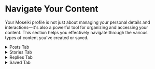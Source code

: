 # Navigate Your Content

Your Moseiki profile is not just about managing your personal details and interactions—it's also a powerful tool for organizing and accessing your content. This section helps you effectively navigate through the various types of content you've created or saved.

<details>

<summary>Posts Tab</summary>

You can view all your posts by selecting the Posts Tab from your profile. **Posts** are your main content on Moseiki. Here, you can view all the posts you've shared, including photos, videos, and polls. This tab allows you to track the engagement each post receives and manage them directly with options like edit or delete.

</details>

<details>

<summary>Stories Tab</summary>

You can view the stories you shared by clicking the Stories Tab in your profile. [Stories](../../moseiki-features/stories.md) provide a dynamic way to share content that is visible for 22 hours before disappearing. In this tab, you can view past stories, see viewer statistics, and access stories you've archived. Learn [How to Create and Share a Story](../../moseiki-features/stories.md#create-and-share-a-story).

</details>

<details>

<summary>Replies Tab</summary>

You can view your replies **Replies** to your interactions on posts made by others by clicking the Replies Tab in your profile. This tab organizes all the comments you've made across Moseiki, allowing you to revisit conversations or follow up on discussions.

</details>

<details>

<summary>Saved Tab</summary>

You can view your sved posts from other users by clicking the Saved Tab in your profile. The **Saved** section is your personal collection of posts and content that you find meaningful or want to access quickly in the future. Here, you can organize saved posts into collections or categories for easy retrieval.

</details>

